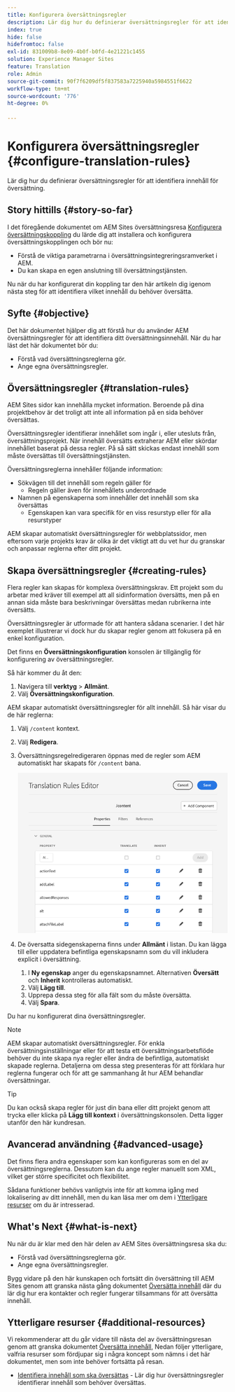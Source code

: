 ```yaml
---
title: Konfigurera översättningsregler
description: Lär dig hur du definierar översättningsregler för att identifiera innehåll för översättning.
index: true
hide: false
hidefromtoc: false
exl-id: 831009b8-8e09-4b0f-b0fd-4e21221c1455
solution: Experience Manager Sites
feature: Translation
role: Admin
source-git-commit: 90f7f6209df5f837583a7225940a5984551f6622
workflow-type: tm+mt
source-wordcount: '776'
ht-degree: 0%

---
```


# Konfigurera översättningsregler {#configure-translation-rules}

Lär dig hur du definierar översättningsregler för att identifiera innehåll för översättning.

## Story hittills {#story-so-far}

I det föregående dokumentet om AEM Sites översättningsresa [Konfigurera översättningskoppling](configure-connector.md) du lärde dig att installera och konfigurera översättningskopplingen och bör nu:

* Förstå de viktiga parametrarna i översättningsintegreringsramverket i AEM.
* Du kan skapa en egen anslutning till översättningstjänsten.

Nu när du har konfigurerat din koppling tar den här artikeln dig igenom nästa steg för att identifiera vilket innehåll du behöver översätta.

## Syfte {#objective}

Det här dokumentet hjälper dig att förstå hur du använder AEM översättningsregler för att identifiera ditt översättningsinnehåll. När du har läst det här dokumentet bör du:

* Förstå vad översättningsreglerna gör.
* Ange egna översättningsregler.

## Översättningsregler {#translation-rules}

AEM Sites sidor kan innehålla mycket information. Beroende på dina projektbehov är det troligt att inte all information på en sida behöver översättas.

Översättningsregler identifierar innehållet som ingår i, eller utesluts från, översättningsprojekt. När innehåll översätts extraherar AEM eller skördar innehållet baserat på dessa regler. På så sätt skickas endast innehåll som måste översättas till översättningstjänsten.

Översättningsreglerna innehåller följande information:

* Sökvägen till det innehåll som regeln gäller för
   * Regeln gäller även för innehållets underordnade
* Namnen på egenskaperna som innehåller det innehåll som ska översättas
   * Egenskapen kan vara specifik för en viss resurstyp eller för alla resurstyper

AEM skapar automatiskt översättningsregler för webbplatssidor, men eftersom varje projekts krav är olika är det viktigt att du vet hur du granskar och anpassar reglerna efter ditt projekt.

## Skapa översättningsregler {#creating-rules}

Flera regler kan skapas för komplexa översättningskrav. Ett projekt som du arbetar med kräver till exempel att all sidinformation översätts, men på en annan sida måste bara beskrivningar översättas medan rubrikerna inte översätts.

Översättningsregler är utformade för att hantera sådana scenarier. I det här exemplet illustrerar vi dock hur du skapar regler genom att fokusera på en enkel konfiguration.

Det finns en **Översättningskonfiguration** konsolen är tillgänglig för konfigurering av översättningsregler.

Så här kommer du åt den:

1. Navigera till **verktyg** > **Allmänt**.
1. Välj **Översättningskonfiguration**.

AEM skapar automatiskt översättningsregler för allt innehåll. Så här visar du de här reglerna:

1. Välj `/content` kontext.
1. Välj **Redigera**.
1. Översättningsregelredigeraren öppnas med de regler som AEM automatiskt har skapats för `/content` bana.

   ![Redigerare för översättningsregler](assets/translation-rules-editor.png)

1. De översatta sidegenskaperna finns under **Allmänt** i listan. Du kan lägga till eller uppdatera befintliga egenskapsnamn som du vill inkludera explicit i översättning.
   1. I **Ny egenskap** anger du egenskapsnamnet. Alternativen **Översätt** och **Inherit** kontrolleras automatiskt.
   1. Välj **Lägg till**.
   1. Upprepa dessa steg för alla fält som du måste översätta.
   1. Välj **Spara**.

Du har nu konfigurerat dina översättningsregler.

>[!NOTE]
>
>AEM skapar automatiskt översättningsregler. För enkla översättningsinställningar eller för att testa ett översättningsarbetsflöde behöver du inte skapa nya regler eller ändra de befintliga, automatiskt skapade reglerna. Detaljerna om dessa steg presenteras för att förklara hur reglerna fungerar och för att ge sammanhang åt hur AEM behandlar översättningar.

>[!TIP]
>
>Du kan också skapa regler för just din bana eller ditt projekt genom att trycka eller klicka på **Lägg till kontext** i översättningskonsolen. Detta ligger utanför den här kundresan.

## Avancerad användning {#advanced-usage}

Det finns flera andra egenskaper som kan konfigureras som en del av översättningsreglerna. Dessutom kan du ange regler manuellt som XML, vilket ger större specificitet och flexibilitet.

Sådana funktioner behövs vanligtvis inte för att komma igång med lokalisering av ditt innehåll, men du kan läsa mer om dem i [Ytterligare resurser](#additional-resources) om du är intresserad.

## What&#39;s Next {#what-is-next}

Nu när du är klar med den här delen av AEM Sites översättningsresa ska du:

* Förstå vad översättningsreglerna gör.
* Ange egna översättningsregler.

Bygg vidare på den här kunskapen och fortsätt din översättning till AEM Sites genom att granska nästa gång dokumentet [Översätta innehåll](translate-content.md) där du lär dig hur era kontakter och regler fungerar tillsammans för att översätta innehåll.

## Ytterligare resurser {#additional-resources}

Vi rekommenderar att du går vidare till nästa del av översättningsresan genom att granska dokumentet [Översätta innehåll,](translate-content.md) Nedan följer ytterligare, valfria resurser som fördjupar sig i några koncept som nämns i det här dokumentet, men som inte behöver fortsätta på resan.

* [Identifiera innehåll som ska översättas](/help/sites-cloud/administering/translation/rules.md) - Lär dig hur översättningsregler identifierar innehåll som behöver översättas.
